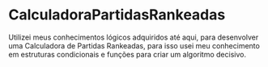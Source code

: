 # CalculadoraPartidasRankeadas
Utilizei meus conhecimentos lógicos adquiridos até aqui, para desenvolver uma Calculadora de Partidas Rankeadas, para isso usei meu conhecimento em estruturas condicionais e funções para criar um algoritmo decisivo.
